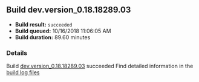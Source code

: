 ## Build dev.version_0.18.18289.03
- **Build result:** `succeeded`
- **Build queued:** 10/16/2018 11:06:05 AM
- **Build duration:** 89.60 minutes
### Details
Build [dev.version_0.18.18289.03](https://winappstudio.visualstudio.com/web/build.aspx?pcguid=a4ef43be-68ce-4195-a619-079b4d9834c2&builduri=vstfs%3a%2f%2f%2fBuild%2fBuild%2f26417) succeeded
Find detailed information in the [build log files](https://uwpctdiags.blob.core.windows.net/buildlogs/dev.version_0.18.18289.03_logs.zip)
